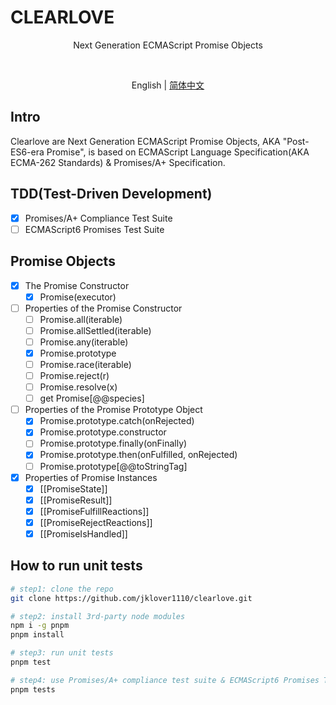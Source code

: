 # CLEARLOVE

<p align='center'>Next Generation ECMAScript Promise Objects</p>

<br>

<p align='center'>
  English | <a href='./README.zh-CN.md'>简体中文</a>
</p>

## Intro

Clearlove are Next Generation ECMAScript Promise Objects, AKA "Post-ES6-era Promise", is based on ECMAScript Language Specification(AKA ECMA-262 Standards) & Promises/A+ Specification.

## TDD(Test-Driven Development)

- [x] Promises/A+ Compliance Test Suite
- [ ] ECMAScript6 Promises Test Suite

## Promise Objects

- [x] The Promise Constructor
  - [x] Promise(executor)
- [ ] Properties of the Promise Constructor
  - [ ] Promise.all(iterable)
  - [ ] Promise.allSettled(iterable)
  - [ ] Promise.any(iterable)
  - [x] Promise.prototype
  - [ ] Promise.race(iterable)
  - [ ] Promise.reject(r)
  - [ ] Promise.resolve(x)
  - [ ] get Promise[@@species]
- [ ] Properties of the Promise Prototype Object
  - [x] Promise.prototype.catch(onRejected)
  - [x] Promise.prototype.constructor
  - [ ] Promise.prototype.finally(onFinally)
  - [x] Promise.prototype.then(onFulfilled, onRejected)
  - [ ] Promise.prototype[@@toStringTag]
- [x] Properties of Promise Instances
  - [x] [[PromiseState]]
  - [x] [[PromiseResult]]
  - [x] [[PromiseFulfillReactions]]
  - [x] [[PromiseRejectReactions]]
  - [x] [[PromiseIsHandled]]

## How to run unit tests

```bash
# step1: clone the repo
git clone https://github.com/jklover1110/clearlove.git

# step2: install 3rd-party node modules
npm i -g pnpm
pnpm install

# step3: run unit tests
pnpm test

# step4: use Promises/A+ compliance test suite & ECMAScript6 Promises Test Suite
pnpm tests

```
